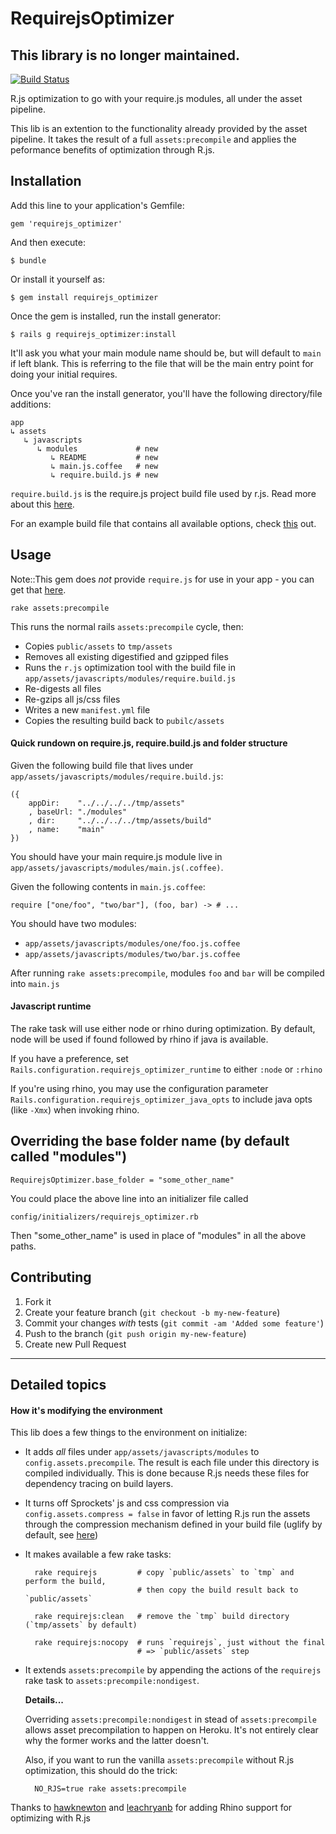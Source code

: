 # RequirejsOptimizer

## This library is no longer maintained.

[![Build Status](https://secure.travis-ci.org/jtrim/requirejs_optimizer.png?branch=master)](http://travis-ci.org/jtrim/requirejs_optimizer)

R.js optimization to go with your require.js modules, all under the asset
pipeline.

This lib is an extention to the functionality already provided by the asset pipeline. It takes the result of a full `assets:precompile` and applies the peformance benefits of optimization through R.js.

## Installation

Add this line to your application's Gemfile:

    gem 'requirejs_optimizer'

And then execute:

    $ bundle

Or install it yourself as:

    $ gem install requirejs_optimizer

Once the gem is installed, run the install generator:

    $ rails g requirejs_optimizer:install

It'll ask you what your main module name should be, but will default to `main` if left blank.
This is referring to the file that will be the main entry point for doing your initial requires.

Once you've ran the install generator, you'll have the following directory/file additions:

    app
    ↳ assets
       ↳ javascripts
          ↳ modules             # new
             ↳ README           # new
             ↳ main.js.coffee   # new
             ↳ require.build.js # new

`require.build.js` is the require.js project build file used by r.js.  Read more about this [here](http://requirejs.org/docs/optimization.html#wholeproject).

For an example build file that contains all available options, check [this](https://github.com/jrburke/r.js/blob/master/build/example.build.js) out.

## Usage

Note::This gem does *not* provide `require.js` for use in your app - you can get that [here](http://requirejs.org/docs/download.html#requirejs).

    rake assets:precompile

This runs the normal rails `assets:precompile` cycle, then:

- Copies `public/assets` to `tmp/assets`
- Removes all existing digestified and gzipped files
- Runs the `r.js` optimization tool with the build file in `app/assets/javascripts/modules/require.build.js`
- Re-digests all files
- Re-gzips all js/css files
- Writes a new `manifest.yml` file
- Copies the resulting build back to `pubilc/assets`

#### Quick rundown on require.js, require.build.js and folder structure

Given the following build file that lives under
`app/assets/javascripts/modules/require.build.js`:

    ({
        appDir:    "../../../../tmp/assets"
        , baseUrl: "./modules"
        , dir:     "../../../../tmp/assets/build"
        , name:    "main"
    })

You should have your main require.js module live in `app/assets/javascripts/modules/main.js(.coffee)`.

Given the following contents in `main.js.coffee`:

    require ["one/foo", "two/bar"], (foo, bar) -> # ...

You should have two modules:

- `app/assets/javascripts/modules/one/foo.js.coffee`
- `app/assets/javascripts/modules/two/bar.js.coffee`

After running `rake assets:precompile`, modules `foo` and `bar` will be compiled into `main.js`

#### Javascript runtime

The rake task will use either node or rhino during optimization.  By default, node will be used if found followed by rhino if java is available.

If you have a preference, set `Rails.configuration.requirejs_optimizer_runtime` to either `:node` or `:rhino`

If you're using rhino, you may use the configuration parameter `Rails.configuration.requirejs_optimizer_java_opts` to include java opts (like `-Xmx`) when invoking rhino.


## Overriding the base folder name (by default called "modules")

    RequirejsOptimizer.base_folder = "some_other_name"

You could place the above line into an initializer file called

    config/initializers/requirejs_optimizer.rb

Then "some_other_name" is used in place of "modules" in all the above paths.


## Contributing

1. Fork it
2. Create your feature branch (`git checkout -b my-new-feature`)
3. Commit your changes *with* tests (`git commit -am 'Added some feature'`)
4. Push to the branch (`git push origin my-new-feature`)
5. Create new Pull Request

---

<a name="details"></a>
## Detailed topics

#### How it's modifying the environment

This lib does a few things to the environment on initialize:

- It adds *all* files under `app/assets/javascripts/modules` to
  `config.assets.precompile`. The result is each file under this
  directory is compiled individually. This is done because R.js
  needs these files for dependency tracing on build layers.
- It turns off Sprockets' js and css compression via
  `config.assets.compress = false` in favor of letting R.js run
  the assets through the compression mechanism defined in your
  build file (uglify by default, see
  [here](https://github.com/jrburke/r.js/blob/master/build/example.build.js))
- It makes available a few rake tasks:

        rake requirejs         # copy `public/assets` to `tmp` and perform the build,
                               # then copy the build result back to `public/assets`

        rake requirejs:clean   # remove the `tmp` build directory (`tmp/assets` by default)

        rake requirejs:nocopy  # runs `requirejs`, just without the final
                               # => `public/assets` step

- It extends `assets:precompile` by appending the actions of the
  `requirejs` rake task to `assets:precompile:nondigest`.

  **Details...**

  Overriding `assets:precompile:nondigest` in stead of `assets:precompile`
  allows asset precompilation to happen on Heroku. It's not entirely
  clear why the former works and the latter doesn't.

  Also, if you want to run the vanilla `assets:precompile` without R.js
  optimization, this should do the trick:

        NO_RJS=true rake assets:precompile

Thanks to [hawknewton](https://github.com/hawknewton) and [leachryanb](https://github.com/leachryanb) for adding Rhino support for optimizing
with R.js
